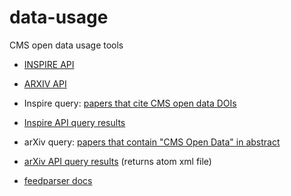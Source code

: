 # data-usage
CMS open data usage tools

* [INSPIRE API](https://github.com/inspirehep/rest-api-doc)
* [ARXIV API](https://info.arxiv.org/help/api/basics.html)

 
* Inspire query: [papers that cite CMS open data DOIs](https://inspirehep.net/literature?sort=mostrecent&size=25&page=1&q=references.reference.dois%3A10.7483%2FOPENDATA.CMS%2A)
* [Inspire API query results](https://inspirehep.net/api/literature?sort=mostrecent&size=25&page=1&q=references.reference.dois%3A10.7483%2FOPENDATA.CMS*)

 
* arXiv query: [papers that contain "CMS Open Data" in abstract](https://arxiv.org/search/?query=%22CMS+Open+Data%22&searchtype=all&source=header)
* [arXiv API query results](https://export.arxiv.org/api/query?search_query="CMS+Open+Data"&searchtype=all&source=header) (returns atom xml file)
* [feedparser docs](https://feedparser.readthedocs.io/en/latest/)



